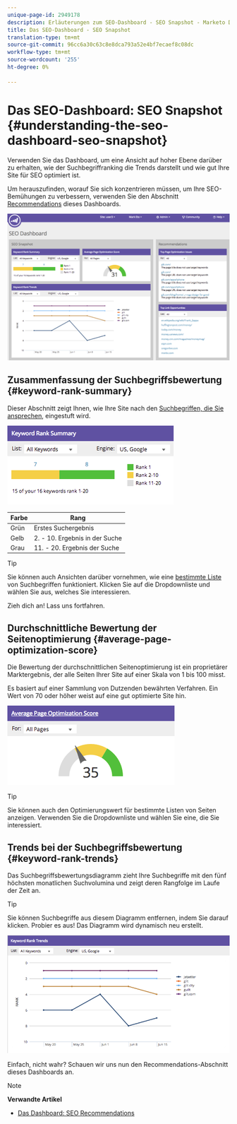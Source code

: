 ```yaml
---
unique-page-id: 2949178
description: Erläuterungen zum SEO-Dashboard - SEO Snapshot - Marketo Docs - Produktdokumentation
title: Das SEO-Dashboard - SEO Snapshot
translation-type: tm+mt
source-git-commit: 96cc6a30c63c8e8dca793a52e4bf7ecaef8c08dc
workflow-type: tm+mt
source-wordcount: '255'
ht-degree: 0%

---
```



# Das SEO-Dashboard: SEO Snapshot {#understanding-the-seo-dashboard-seo-snapshot}

Verwenden Sie das Dashboard, um eine Ansicht auf hoher Ebene darüber zu erhalten, wie der Suchbegriffranking die Trends darstellt und wie gut Ihre Site für SEO optimiert ist.

Um herauszufinden, worauf Sie sich konzentrieren müssen, um Ihre SEO-Bemühungen zu verbessern, verwenden Sie den Abschnitt [Recommendations](understanding-the-seo-dashboard-seo-recommendations.md) dieses Dashboards.

![](assets/image2014-9-17-21-3a32-3a22.png)

## Zusammenfassung der Suchbegriffsbewertung {#keyword-rank-summary}

Dieser Abschnitt zeigt Ihnen, wie Ihre Site nach den [Suchbegriffen, die Sie ansprechen](../../../../product-docs/additional-apps/seo/keywords/seo-add-keywords.md), eingestuft wird.

![](assets/image2014-9-17-21-3a34-3a5.png)

| Farbe | Rang |
|---|---|
| Grün | Erstes Suchergebnis |
| Gelb | 2. - 10. Ergebnis in der Suche |
| Grau | 11. - 20. Ergebnis der Suche |

>[!TIP]
>
>Sie können auch Ansichten darüber vornehmen, wie eine [bestimmte Liste](../../../../product-docs/additional-apps/seo/keywords/seo-add-remove-keywords-from-a-list.md) von Suchbegriffen funktioniert. Klicken Sie auf die Dropdownliste und wählen Sie aus, welches Sie interessieren.

Zieh dich an! Lass uns fortfahren.

## Durchschnittliche Bewertung der Seitenoptimierung {#average-page-optimization-score}

Die Bewertung der durchschnittlichen Seitenoptimierung ist ein proprietärer Marktergebnis, der alle Seiten Ihrer Site auf einer Skala von 1 bis 100 misst.

Es basiert auf einer Sammlung von Dutzenden bewährten Verfahren. Ein Wert von 70 oder höher weist auf eine gut optimierte Site hin.

![](assets/image2014-9-17-21-3a35-3a55.png)

>[!TIP]
>
>Sie können auch den Optimierungswert für bestimmte Listen von Seiten anzeigen. Verwenden Sie die Dropdownliste und wählen Sie eine, die Sie interessiert.

## Trends bei der Suchbegriffsbewertung {#keyword-rank-trends}

Das Suchbegriffsbewertungsdiagramm zieht Ihre Suchbegriffe mit den fünf höchsten monatlichen Suchvolumina und zeigt deren Rangfolge im Laufe der Zeit an.

>[!TIP]
>
>Sie können Suchbegriffe aus diesem Diagramm entfernen, indem Sie darauf klicken. Probier es aus! Das Diagramm wird dynamisch neu erstellt.

![](assets/image2014-9-17-21-3a37-3a1.png)

Einfach, nicht wahr? Schauen wir uns nun den Recommendations-Abschnitt dieses Dashboards an.

>[!NOTE]
>
>**Verwandte Artikel**
>
>* [Das Dashboard: SEO Recommendations](understanding-the-seo-dashboard-seo-recommendations.md)

>



